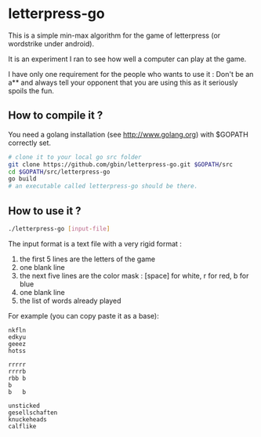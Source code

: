 letterpress-go
==============

This is a simple min-max algorithm for the game of letterpress (or wordstrike under android).

It is an experiment I ran to see how well a computer can play at the game.

I have only one requirement for the people who wants to use it :
Don't be an a** and always tell your opponent that you are using this as it seriously spoils the fun.

How to compile it ?
-------------------

You need a golang installation (see http://www.golang.org) with $GOPATH correctly set.

```bash
# clone it to your local go src folder
git clone https://github.com/gbin/letterpress-go.git $GOPATH/src
cd $GOPATH/src/letterpress-go
go build
# an executable called letterpress-go should be there.
```

How to use it ?
---------------

```bash
./letterpress-go [input-file]
```

The input format is a text file with a very rigid format :
1. the first 5 lines are the letters of the game
2. one blank line
3. the next five lines are the color mask : [space] for white, r for red, b for blue
4. one blank line
5. the list of words already played

For example (you can copy paste it as a base):
```itcla
nkfln
edkyu
geeez
hotss

rrrrr
rrrrb
rbb b
b    
b   b

unsticked
gesellschaften
knuckeheads
calflike
```
